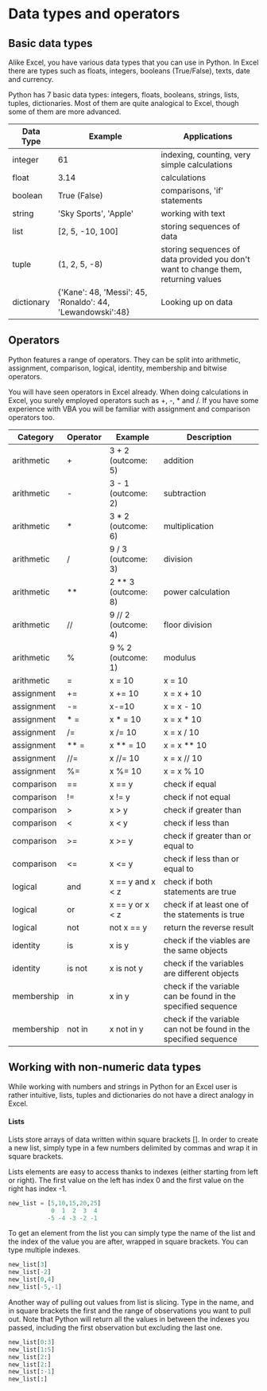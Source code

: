 # Data types and operators

## Basic data types

Alike Excel, you have various data types that you can use in Python. In Excel there are types such as floats, integers, booleans (True/False), texts, date and currency.

Python has 7 basic data types: integers, floats, booleans, strings, lists, tuples, dictionaries. Most of them are quite analogical to Excel, though some of them are more advanced.

| Data Type  | Example | Applications |
| ------------- | ------------- | ------------- |
| integer  | 61  | indexing, counting, very simple calculations  |
| float  | 3.14  | calculations  |
| boolean  | True (False)  | comparisons, 'if' statements  |
| string  | 'Sky Sports', 'Apple'  | working with text  |
| list  | [2, 5, -10, 100]  | storing sequences of data  |
| tuple  | (1, 2, 5, -8)  | storing sequences of data provided you don't want to change them, returning values  |
| dictionary  | {'Kane': 48, 'Messi': 45, 'Ronaldo': 44, 'Lewandowski':48}  | Looking up on data  |

## Operators

Python features a range of operators. They can be split into arithmetic, assignment, comparison, logical, identity, membership and bitwise operators.

You will have seen operators in Excel already. When doing calculations in Excel, you surely employed operators such as +, -, * and /. If you have some experience with VBA you will be familiar with assignment and comparison operators too. 

| Category  | Operator  | Example | Description |
| ------------- | ------------- | ------------- | ------------- |
| arithmetic  | +  | 3 + 2 (outcome: 5) | addition |
| arithmetic  | -  | 3 - 1 (outcome: 2) | subtraction |
| arithmetic  | *  | 3 * 2 (outcome: 6) | multiplication |
| arithmetic  | /  | 9 / 3 (outcome: 3) | division |
| arithmetic  | **  | 2 ** 3 (outcome: 8) | power calculation |
| arithmetic  | //  | 9 // 2 (outcome: 4) | floor division |
| arithmetic  | %  | 9 % 2 (outcome: 1) | modulus |
| arithmetic  | =  | x = 10 | x = 10 |
| assignment  | +=  | x += 10 | x = x + 10 |
| assignment  | -=  | x-=10 | x = x - 10 |
| assignment  | * =  | x * = 10 | x = x * 10 |
| assignment  | /=  | x /= 10 | x = x / 10 |
| assignment  | ** =  | x ** = 10 | x = x ** 10 |
| assignment  | //=  | x //= 10 | x = x // 10 |
| assignment  | %=  | x %= 10 | x = x % 10 |
| comparison  | ==  | x == y | check if equal |
| comparison  | !=  | x != y | check if not equal |
| comparison  | >  | x > y | check if greater than |
| comparison  | <  | x < y | check if less than |
| comparison  | >=  | x >= y | check if greater than or equal to |
| comparison  | <=  | x <= y | check if less than or equal to |
| logical  | and  | x == y and x < z | check if both statements are true |
| logical  | or  | x == y or x < z | check if at least one of the statements is true |
| logical  | not  | not x == y | return the reverse result |
| identity  | is  | x is y | check if the viables are the same objects |
| identity  | is not  | x is not y | check if the variables are different objects |
| membership  | in  | x in y | check if the variable can be found in the specified sequence |
| membership  | not in  | x not in y | check if the variable can not be found in the specified sequence |

## Working with non-numeric data types

While working with numbers and strings in Python for an Excel user is rather intuitive, lists, tuples and dictionaries do not have a direct analogy in Excel. 

#### Lists

Lists store arrays of data written within square brackets []. In order to create a new list, simply type in a few numbers delimited by commas and wrap it in square brackets.

Lists elements are easy to access thanks to indexes (either starting from left or right). The first value on the left has index 0 and the first value on the right has index -1.

```python
new_list = [5,10,15,20,25]
            0  1  2  3  4
           -5 -4 -3 -2 -1
```

To get an element from the list you can simply type the name of the list and the index of the value you are after, wrapped in square brackets. You can type multiple indexes.

```python
new_list[3]
new_list[-2]
new_list[0,4]
new_list[-5,-1]
```

Another way of pulling out values from list is slicing. Type in the name, and in square brackets the first and the range of observations you want to pull out. Note that Python will return all the values in between the indexes you passed, including the first observation but excluding the last one.

```python
new_list[0:3]
new_list[1:5]
new_list[2:]
new_list[2:]
new_list[:-1]
new_list[:]
```
